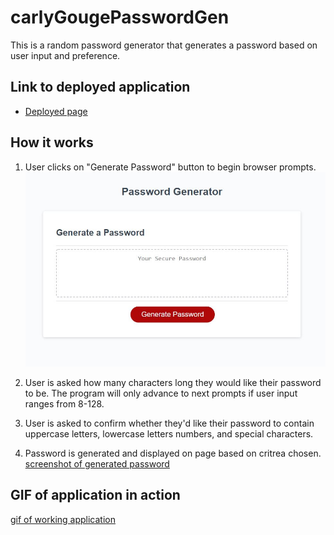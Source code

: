 # carlyGougePasswordGen
This is a random password generator that generates a password based on user input and preference. 

## Link to deployed application
* [Deployed page](https://https://cgouge93.github.io/carlyGougePasswordGen/)
## How it works
1. User clicks on "Generate Password" button to begin browser prompts. ![screenshot of application](assets/mainAppScreenShot.JPG)


2. User is asked how many characters long they would like their password to be. The program will only advance to next prompts if user input ranges from 8-128.

3. User is asked to confirm whether they'd like their password to contain uppercase letters, lowercase letters numbers, and special characters.

4. Password is generated and displayed on page based on critrea chosen.
[screenshot of generated password](assets/generatedPW.JPG)

## GIF of application in action
[gif of working application](assets/deployedpassgen.GIF)

